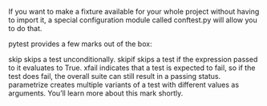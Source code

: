 If you want to make a fixture available for your whole project without having to import it, a special configuration module called conftest.py will allow you to do that.


pytest provides a few marks out of the box:

skip skips a test unconditionally.
skipif skips a test if the expression passed to it evaluates to True.
xfail indicates that a test is expected to fail, so if the test does fail, the overall suite can still result in a passing status.
parametrize creates multiple variants of a test with different values as arguments. You’ll learn more about this mark shortly.